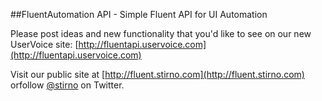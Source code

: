 ##FluentAutomation API - Simple Fluent API for UI Automation

Please post ideas and new functionality that you'd like to see on our new UserVoice site: [http://fluentapi.uservoice.com](http://fluentapi.uservoice.com)

Visit our public site at [http://fluent.stirno.com](http://fluent.stirno.com) orfollow [@stirno](http://twitter.com/intent/user?screen_name=stirno) on Twitter.